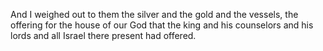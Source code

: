 And I weighed out to them the silver and the gold and the vessels, the offering for the house of our God that the king and his counselors and his lords and all Israel there present had offered.
